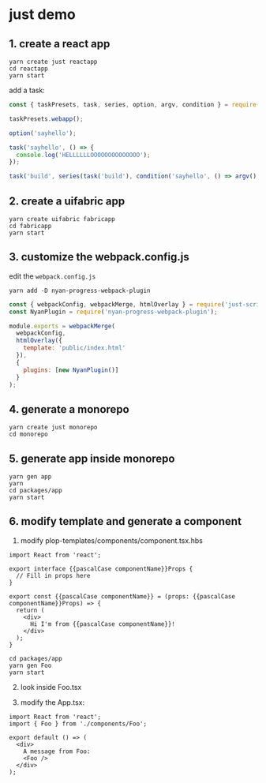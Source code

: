 # just demo

## 1. create a react app

```
yarn create just reactapp
cd reactapp
yarn start
```

add a task:

```js
const { taskPresets, task, series, option, argv, condition } = require('just-scripts');

taskPresets.webapp();

option('sayhello');

task('sayhello', () => {
  console.log('HELLLLLLOOOOOOOOOOOOOO');
});

task('build', series(task('build'), condition('sayhello', () => argv().sayhello)));
```

## 2. create a uifabric app

```
yarn create uifabric fabricapp
cd fabricapp
yarn start
```

## 3. customize the webpack.config.js

edit the `webpack.config.js`

```
yarn add -D nyan-progress-webpack-plugin
```

```js
const { webpackConfig, webpackMerge, htmlOverlay } = require('just-scripts');
const NyanPlugin = require('nyan-progress-webpack-plugin');

module.exports = webpackMerge(
  webpackConfig,
  htmlOverlay({
    template: 'public/index.html'
  }),
  {
    plugins: [new NyanPlugin()]
  }
);
```

## 4. generate a monorepo

```
yarn create just monorepo
cd monorepo
```

## 5. generate app inside monorepo

```
yarn gen app
yarn
cd packages/app
yarn start
```

## 6. modify template and generate a component

1. modify plop-templates/components/component.tsx.hbs

```
import React from 'react';

export interface {{pascalCase componentName}}Props {
  // Fill in props here
}

export const {{pascalCase componentName}} = (props: {{pascalCase componentName}}Props) => {
  return (
    <div>
      Hi I'm from {{pascalCase componentName}}!
    </div>
  );
}
```

```
cd packages/app
yarn gen Foo
yarn start
```

2. look inside Foo.tsx

3. modify the App.tsx:

```tsx
import React from 'react';
import { Foo } from './components/Foo';

export default () => (
  <div>
    A message from Foo:
    <Foo />
  </div>
);
```
